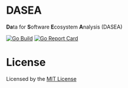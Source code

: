 # DASEA

**Da**ta for **S**oftware **E**cosystem **A**nalysis (DASEA)

[![Go Build](https://github.com/heyjoakim/DASEA/actions/workflows/build.yml/badge.svg?branch=main)](https://github.com/heyjoakim/DASEA/actions/workflows/build.yml)   [![Go Report Card](https://goreportcard.com/badge/github.com/heyjoakim/DASEA)](https://goreportcard.com/report/github.com/heyjoakim/DASEA)

# License
Licensed by the [MIT License](https://github.com/heyjoakim/DASEA/blob/main/LICENSE)

